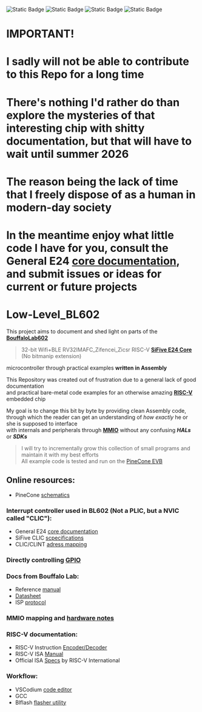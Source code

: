 ![Static Badge](https://img.shields.io/badge/RISC--V-processor-FDB515) ![Static Badge](https://img.shields.io/badge/Assembly-only-FF5800) ![Static Badge](https://img.shields.io/badge/License-GPL--3.0-FF0090) ![Static Badge](https://img.shields.io/badge/Embedded-device-50FF00)

# IMPORTANT!
# I sadly will not be able to contribute to this Repo for a **long time**  
# There's nothing I'd rather do than explore the mysteries of that interesting chip with shitty documentation, but that will have to wait until **summer 2026**  
# The reason being the lack of time that I freely dispose of as a human in modern-day society  
# In the meantime enjoy what little code I have for you, consult the General E24 [core documentation](https://www.sifive.com/document-file/e24-core-complex-manual), and submit issues or ideas for current or future projects

# Low-Level_BL602
This project aims to document and shed light on parts of the [**BouffaloLab602**](https://en.bouffalolab.com/product/?type=detail&id=1)  

>32-bit Wifi+BLE RV32IMAFC_Zifencei_Zicsr RISC-V [**SiFive E24 Core**](https://www.sifive.com/document-file/e24-core-complex-manual) (No bitmanip extension)

microcontroller through practical examples __written in Assembly__  

This Repository was created out of frustration due to a general lack of good documentation  
and practical bare-metal code examples for an otherwise amazing [**RISC-V**](https://riscv.org/) embedded chip  

My goal is to change this bit by byte by providing clean Assembly code,  
through which the reader can get an understanding of *how exactly* he or she is supposed to interface  
with internals and peripherals through [**MMIO**](https://en.wikipedia.org/wiki/Memory-mapped_I%2FO_and_port-mapped_I%2FO) without any confusing ***HALs*** or ***SDKs***  

>I will try to incrementally grow this collection of small programs and maintain it with my best efforts  
>All example code is tested and run on the [PineCone EVB](https://pine64.org/documentation/PineCone/)

## Online resources:
- PineCone [schematics](https://github.com/pine64/bl602-docs/blob/main/mirrored/Pine64%20BL602%20EVB%20Schematic%20ver%201.1.pdf)

### Interrupt controller used in **BL602** (Not a PLIC, but a NVIC called "CLIC"):
  - General E24 [core documentation](https://www.sifive.com/document-file/e24-core-complex-manual)
  - SiFive CLIC [scpecifications](https://github.com/marceg/clic-spec/tree/master?tab=readme-ov-file)
  - CLIC/CLINT [adress mapping](https://github.com/openshwprojects/OpenBL602/blob/master/components/platform/soc/bl602/bl602_std/bl602_std/RISCV/Core/Include/clic.h)

### Directly controlling [GPIO](https://gtker.com/running-assembly-on-the-bl602-risc-v-microcontroller-and-directly-controlling-gpio/)

### Docs from Bouffalo Lab:  
  - Reference [manual](https://github.com/bouffalolab/bl_docs/blob/main/BL602_RM/en/BL602_BL604_RM_1.2_en.pdf)
  - [Datasheet](https://github.com/bouffalolab/bl_docs/blob/main/BL602_DS/en/BL602_BL604_DS_1.6_en.pdf)
  - ISP [protocol](https://github.com/bouffalolab/bl_docs/blob/main/BL602_ISP/en/BL602_ISP_protocol.pdf)

### MMIO mapping and [hardware notes](https://github.com/tchebb/bl602-docs/tree/main/hardware_notes)

### RISC-V documentation:  
  - RISC-V Instruction [Encoder/Decoder](https://luplab.gitlab.io/rvcodecjs/)
  - RISC-V ISA [Manual](https://riscv-software-src.github.io/riscv-unified-db/manual/html/isa/isa_20240411/index.html)
  - Official ISA [Specs](https://riscv.org/specifications/ratified/) by RISC-V International

### Workflow:  
  - VSCodium [code editor](https://github.com/VSCodium/vscodium)
  - GCC
  - Blflash [flasher utility](https://github.com/spacemeowx2/blflash)

